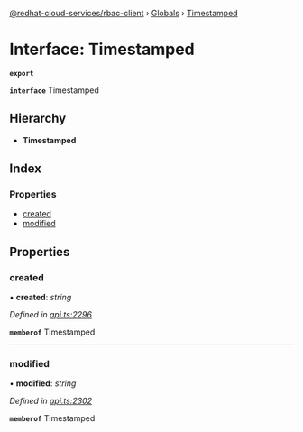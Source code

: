 [@redhat-cloud-services/rbac-client](../README.md) › [Globals](../globals.md) › [Timestamped](timestamped.md)

# Interface: Timestamped

**`export`** 

**`interface`** Timestamped

## Hierarchy

* **Timestamped**

## Index

### Properties

* [created](timestamped.md#created)
* [modified](timestamped.md#modified)

## Properties

###  created

• **created**: *string*

*Defined in [api.ts:2296](https://github.com/RedHatInsights/javascript-clients/blob/master/packages/rbac/api.ts#L2296)*

**`memberof`** Timestamped

___

###  modified

• **modified**: *string*

*Defined in [api.ts:2302](https://github.com/RedHatInsights/javascript-clients/blob/master/packages/rbac/api.ts#L2302)*

**`memberof`** Timestamped
